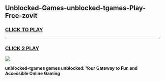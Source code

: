 
## Unblocked-Games-unblocked-tgames-Play-Free-zovit
<h3>
<a href="https://premium76.site?title=unblocked-tgames&ref=21A">CLICK TO PLAY</a></h3>
<hr>

<h3>
<a href="https://premium76.site?title=unblocked-tgames&ref=21A">CLICK 2 PLAY</a>
  
</h3>

<a href="https://premium76.site?title=unblocked-tgames&ref=21A"><img src="https://clearcache.store/games.png"></a>


**unblocked-tgames games unblocked: Your Gateway to Fun and Accessible Online Gaming**
